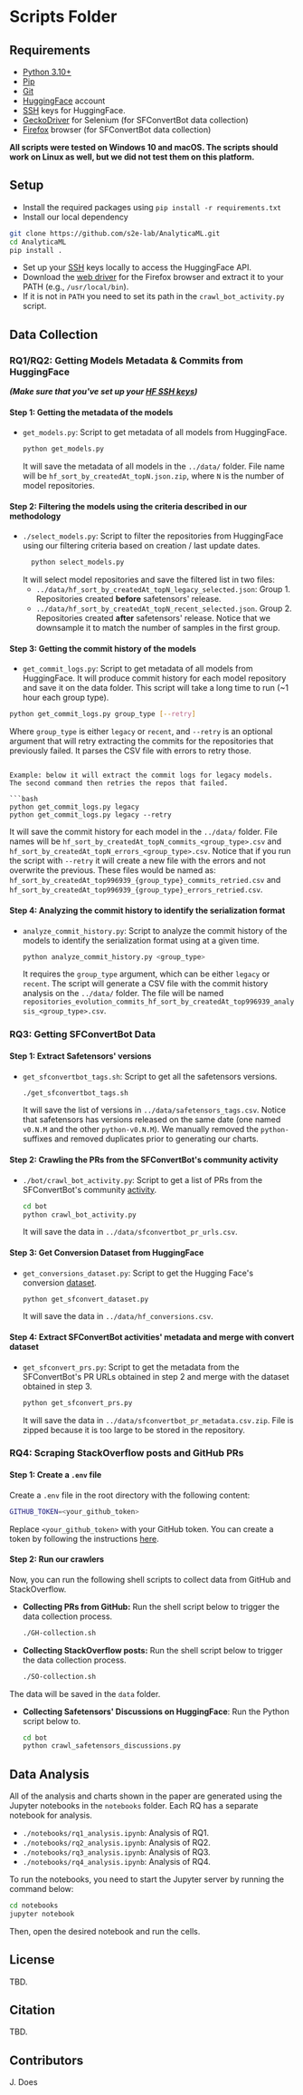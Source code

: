 # Scripts Folder

## Requirements

- [Python 3.10+](https://www.python.org/downloads/)
- [Pip](https://pip.pypa.io/en/stable/installation/)
- [Git](https://git-scm.com/downloads)
- [HuggingFace](https://huggingface.co/) account
- [SSH](https://huggingface.co/docs/hub/en/security-git-ssh) keys for HuggingFace.
- [GeckoDriver](https://github.com/mozilla/geckodriver/releases) for Selenium (for SFConvertBot data collection)
- [Firefox](https://www.mozilla.org/en-US/firefox/new/) browser (for SFConvertBot data collection)

**All scripts were tested on Windows 10 and macOS. The scripts should work on Linux as well, but we did not test them on
this platform.**

## Setup

- Install the required packages using `pip install -r requirements.txt`
- Install our local dependency

```bash
git clone https://github.com/s2e-lab/AnalyticaML.git
cd AnalyticaML
pip install .
```

- Set up your [SSH](https://huggingface.co/docs/hub/en/security-git-ssh) keys locally to access the HuggingFace API.
- Download the [web driver](https://github.com/mozilla/geckodriver/releases) for the Firefox browser and extract it to
  your PATH (e.g., `/usr/local/bin`).
- If it is not in `PATH` you need to set its path in the `crawl_bot_activity.py` script.

## Data Collection

### RQ1/RQ2: Getting Models Metadata & Commits from HuggingFace

***(Make sure that you've set up your [HF SSH keys](https://huggingface.co/docs/hub/en/security-git-ssh))***

#### Step 1: Getting the metadata of the models

- `get_models.py`: Script to get metadata of all models from HuggingFace.
  ```bash
  python get_models.py
  ```
  It will save the metadata of all models in the `../data/` folder.
  File name will be `hf_sort_by_createdAt_topN.json.zip`, where `N` is the number of model repositories.

#### Step 2: Filtering the models using the criteria described in our methodology

- `./select_models.py`: Script to filter the repositories from HuggingFace using our filtering criteria based on
  creation / last update dates.
  ```bash
    python select_models.py
  ```
  It will select model repositories and save the filtered list in two files:
    - `../data/hf_sort_by_createdAt_topN_legacy_selected.json`: Group 1. Repositories created **before** safetensors'
      release.
    - `../data/hf_sort_by_createdAt_topN_recent_selected.json`. Group 2. Repositories created **after** safetensors'
      release. Notice that we downsample it to match the number of samples in the first group.

#### Step 3: Getting the commit history of the models

- `get_commit_logs.py`: Script to get metadata of all models from HuggingFace.
  It will produce commit history for each model repository and save it on the data folder.
  This script will take a long time to run (~1 hour each group type).

```bash
python get_commit_logs.py group_type [--retry]
```

Where `group_type` is either `legacy` or `recent`, and `--retry` is an optional argument that will retry
extracting the commits for the repositories that previously failed. It parses the CSV file with errors to retry those.

```

Example: below it will extract the commit logs for legacy models.
The second command then retries the repos that failed. 

```bash
python get_commit_logs.py legacy
python get_commit_logs.py legacy --retry 
```

It will save the commit history for each model in the `../data/` folder.
File names will be `hf_sort_by_createdAt_topN_commits_<group_type>.csv`
and `hf_sort_by_createdAt_topN_errors_<group_type>.csv`.
Notice that if you run the script with `--retry` it will create a new file with the errors and not overwrite the
previous.
These files would be named as: `hf_sort_by_createdAt_top996939_{group_type}_commits_retried.csv`
and `hf_sort_by_createdAt_top996939_{group_type}_errors_retried.csv`.

#### Step 4: Analyzing the commit history to identify the serialization format

- `analyze_commit_history.py`: Script to analyze the commit history of the models to identify the serialization format
  using at a given time.
  ```bash
  python analyze_commit_history.py <group_type>
  ```
  It requires the `group_type` argument, which can be either `legacy` or `recent`.
  The script will generate a CSV file with the commit history analysis on the `../data/` folder.
    The file will be named `repositories_evolution_commits_hf_sort_by_createdAt_top996939_analysis_<group_type>.csv`.

### RQ3: Getting SFConvertBot Data

#### Step 1: Extract Safetensors' versions

- `get_sfconvertbot_tags.sh`: Script to get all the safetensors versions.
  ```bash
  ./get_sfconvertbot_tags.sh
  ```
  It will save the list of versions in `../data/safetensors_tags.csv`.
  Notice that safetensors has versions released on the same date (one named `v0.N.M` and the other `python-v0.N.M`).
  We manually removed the `python-` suffixes and removed duplicates prior to generating our charts.

#### Step 2: Crawling the PRs from the SFConvertBot's community activity

- `./bot/crawl_bot_activity.py`: Script to get a list of PRs from the SFConvertBot's
  community [activity](https://huggingface.co/SFconvertbot/activity/community).
  ```bash
  cd bot
  python crawl_bot_activity.py
  ```
  It will save the data in `../data/sfconvertbot_pr_urls.csv`.

#### Step 3: Get Conversion Dataset from HuggingFace

- `get_conversions_dataset.py`: Script to get the Hugging Face's
  conversion [dataset](https://huggingface.co/datasets/safetensors/conversions).
  ```bash
  python get_sfconvert_dataset.py
  ```
  It will save the data in `../data/hf_conversions.csv`.

#### Step 4: Extract SFConvertBot activities' metadata and merge with convert dataset

- `get_sfconvert_prs.py`: Script to get the metadata from the SFConvertBot's PR URLs obtained in step 2 and merge with
  the dataset obtained in step 3.
  ```bash
  python get_sfconvert_prs.py
  ```
  It will save the data in `../data/sfconvertbot_pr_metadata.csv.zip`.
  File is zipped because it is too large to be stored in the repository.

### RQ4: Scraping StackOverflow posts and GitHub PRs

#### Step 1: Create a `.env` file

Create a `.env` file in the root directory with the following content:

```bash
GITHUB_TOKEN=<your_github_token>
```

Replace `<your_github_token>` with your GitHub token.
You can create a token by following the
instructions [here](https://docs.github.com/en/github/authenticating-to-github/keeping-your-account-and-data-secure/creating-a-personal-access-token).

#### Step 2: Run our crawlers

Now, you can run the following shell scripts to collect data from GitHub and StackOverflow.

- **Collecting PRs from GitHub:** Run the shell script below to trigger the data collection process.
    ```bash
    ./GH-collection.sh
    ```
- **Collecting StackOverflow posts:** Run the shell script below to trigger the data collection process.
    ```bash
    ./SO-collection.sh
    ```

The data will be saved in the `data` folder.

- **Collecting Safetensors' Discussions on HuggingFace**: Run the Python script below to.
    ```bash
    cd bot
    python crawl_safetensors_discussions.py
    ```

## Data Analysis

All of the analysis and charts shown in the paper are generated using the Jupyter notebooks in the `notebooks` folder.
Each RQ has a separate notebook for analysis.

- `./notebooks/rq1_analysis.ipynb`: Analysis of RQ1.
- `./notebooks/rq2_analysis.ipynb`: Analysis of RQ2.
- `./notebooks/rq3_analysis.ipynb`: Analysis of RQ3.
- `./notebooks/rq4_analysis.ipynb`: Analysis of RQ4.

To run the notebooks, you need to start the Jupyter server by running the command below:

```bash
cd notebooks
jupyter notebook
```

Then, open the desired notebook and run the cells.

## License

TBD.

## Citation

TBD.

## Contributors

J.
Does